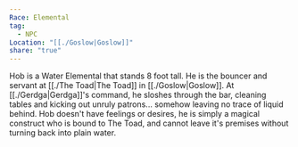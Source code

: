 ```yaml
---
Race: Elemental
tag:
  - NPC
Location: "[[./Goslow|Goslow]]"
share: "true"
---
```


Hob is a Water Elemental that stands 8 foot tall. He is the bouncer and servant at [[./The Toad|The Toad]] in [[./Goslow|Goslow]]. At [[./Gerdga|Gerdga]]'s command, he sloshes through the bar, cleaning tables and kicking out unruly patrons... somehow leaving no trace of liquid behind. Hob doesn't have feelings or desires, he is simply a magical construct who is bound to The Toad, and cannot leave it's premises without turning back into plain water. 